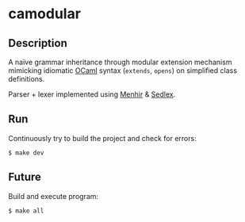 # camodular

## Description
A naïve grammar inheritance through modular extension mechanism mimicking idiomatic [OCaml](https://ocaml.org/) syntax (`extends`, `opens`) on simplified class definitions.

Parser + lexer implemented using [Menhir](https://gitlab.inria.fr/fpottier/menhir) & [Sedlex](https://gitlab.inria.fr/fpottier/menhir).

## Run

Continuously try to build the project and check for errors:

```
$ make dev
```

## Future

Build and execute program:

```bash
$ make all
```
